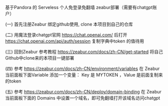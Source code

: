 
基于Pandora 的 Serveless 个人免登录免翻墙 zeabur部署（需要有chatgpt账户）

(一) 首先注册Zeabur 绑定github使用, clone 本项目到自己的仓库

(二) 用魔法登录chatgpt官网 https://chat.openai.com/ 后打开 https://chat.openai.com/api/auth/session 复制字典中token 的值待用

(三) 回到Zeabur 参考教程 https://zeabur.com/docs/zh-CN/get-started  将自己Github中clone来的本项目一键部署

(四) 参考 https://zeabur.com/docs/zh-CN/environment/variables  在 Zeabur 当前面板下面Variable 添加一个变量： Key 是 MYTOKEN ，Value 是前面复制来的token

(五) 参考 https://zeabur.com/docs/zh-CN/deploy/domain-binding 在 Zeabur 当前面板下面的 Domains 中设置一个域名，即可免翻墙打开该域名访问chatgpt
